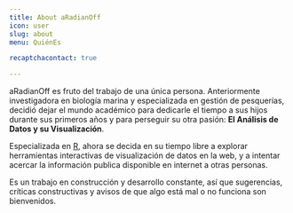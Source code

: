 ```yaml
---
title: About aRadianOff
icon: user
slug: about
menu: QuiénEs

recaptchacontact: true

---
```


aRadianOff es fruto del trabajo de una única persona. Anteriormente investigadora en biología marina y especializada en gestión de pesquerías, decidió dejar el mundo académico para dedicarle el tiempo a sus hijos durante sus primeros años y para perseguir su otra pasión: **El Análisis de Datos y su Visualización**. 

Especializada en [R](http://r-project.org), ahora se decida en su tiempo libre a explorar herramientas interactivas de visualización de datos en la web, y a intentar acercar la información publica disponible en internet a otras personas. 

Es un trabajo en construcción y desarrollo constante, así que sugerencias, críticas constructivas y avisos de que algo está mal o no funciona son bienvenidos.  



